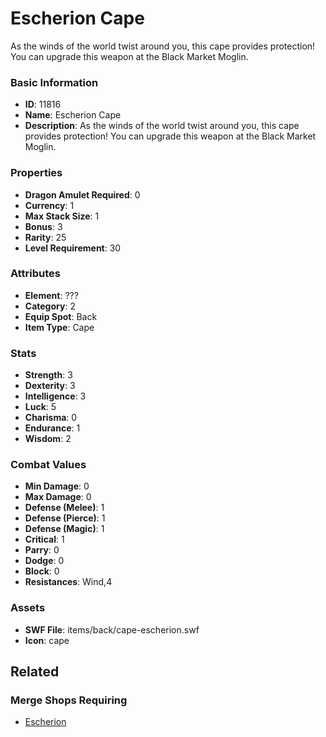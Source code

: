 # Escherion Cape

As the winds of the world twist around you, this cape provides protection! You can upgrade this weapon at the Black Market Moglin.

### Basic Information

- **ID**: 11816
- **Name**: Escherion Cape
- **Description**: As the winds of the world twist around you, this cape provides protection! You can upgrade this weapon at the Black Market Moglin.

### Properties

- **Dragon Amulet Required**: 0
- **Currency**: 1
- **Max Stack Size**: 1
- **Bonus**: 3
- **Rarity**: 25
- **Level Requirement**: 30

### Attributes

- **Element**: ???
- **Category**: 2
- **Equip Spot**: Back
- **Item Type**: Cape

### Stats

- **Strength**: 3
- **Dexterity**: 3
- **Intelligence**: 3
- **Luck**: 5
- **Charisma**: 0
- **Endurance**: 1
- **Wisdom**: 2

### Combat Values

- **Min Damage**: 0
- **Max Damage**: 0
- **Defense (Melee)**: 1
- **Defense (Pierce)**: 1
- **Defense (Magic)**: 1
- **Critical**: 1
- **Parry**: 0
- **Dodge**: 0
- **Block**: 0
- **Resistances**: Wind,4

### Assets

- **SWF File**: items/back/cape-escherion.swf
- **Icon**: cape

## Related

### Merge Shops Requiring

- [Escherion](../merge-shops/201-escherion.md)

